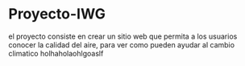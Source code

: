 # Proyecto-IWG
el proyecto consiste en crear un sitio web que permita a los usuarios conocer la calidad del aire, para ver como pueden ayudar al cambio climatico
 holhaholaohlgoaslf
 